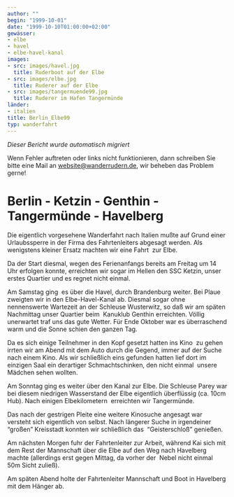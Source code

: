 ```yaml
---
author: ""
begin: "1999-10-01"
date: "1999-10-10T01:00:00+02:00"
gewässer:
- elbe
- havel
- elbe-havel-kanal
images:
- src: images/havel.jpg
  title: Ruderboot auf der Elbe
- src: images/elbe.jpg
  title: Ruderer auf der Elbe
- src: images/tangermuende99.jpg
  title: Ruderer im Hafen Tangermünde
länder:
- italien
title: Berlin_Elbe99
typ: wanderfahrt
---
```



*Dieser Bericht wurde automatisch migriert*

Wenn Fehler auftreten oder links nicht funktionieren, dann schreiben Sie bitte eine Mail an website@wanderrudern.de, wir beheben das Problem gerne!



# Berlin - Ketzin - Genthin -Tangermünde - Havelberg


Die eigentlich vorgesehene Wanderfahrt nach Italien mußte auf Grund einer Urlaubssperre in der Firma des Fahrtenleiters abgesagt werden. Als wenigstens kleiner Ersatz machten wir eine Fahrt  zur Elbe.

Da der Start diesmal, wegen des Ferienanfangs bereits am Freitag um 14 Uhr erfolgen konnte, erreichten wir sogar im Hellen den SSC Ketzin, unser erstes Quartier und es regnet nicht einmal.

Am Samstag ging  es über die Havel, durch Brandenburg weiter. Bei Plaue zweigten wir in den Elbe-Havel-Kanal ab. Diesmal sogar ohne nennenswerte Wartezeit an der Schleuse Wusterwitz, so daß wir am späten Nachmittag unser Quartier beim  Kanuklub Genthin erreichten. Völlig unerwartet traf uns das gute Wetter. Für Ende Oktober war es überraschend warm und die Sonne schien den ganzen Tag.

Da es sich einige Teilnehmer in den Kopf gesetzt hatten ins Kino  zu gehen irrten wir am Abend mit dem Auto durch die Gegend, immer auf der Suche nach einem Kino. Als wir schließlich eins gefunden hatten lief dort im einzigen Saal ein derartiger Schmachtschinken, den nicht einmal  unsere Mädchen sehen wollten.

Am Sonntag ging es weiter über den Kanal zur Elbe. Die Schleuse Parey war bei diesem niedrigen Wasserstand der Elbe eigentlich überflüssig (ca. 10cm Hub). Nach einigen Elbekilometern  erreichten wir Tangermünde.

Das nach der gestrigen Pleite eine weitere Kinosuche angesagt war versteht sich eigentlich von selbst. Nach längerer Suche in irgendeiner “großen” Kreisstadt konnten wir schließlich das  “Geisterschloß” genießen.

Am nächsten Morgen fuhr der Fahrtenleiter zur Arbeit, während Kai sich mit dem Rest der Mannschaft über die Elbe auf den Weg nach Havelberg machte (allerdings erst gegen Mittag, da vorher der  Nebel nicht einmal 50m Sicht zuließ).

Am späten Abend holte der Fahrtenleiter Mannschaft und Boot in Havelberg mit dem Hänger ab.